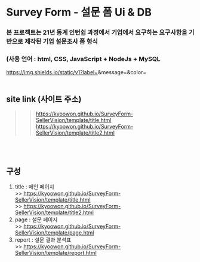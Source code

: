 # Survey Form - 설문 폼 Ui & DB
### 본 프로젝트는 21년 동계 인턴쉽 과정에서 기업에서 요구하는 요구사항을 기반으로 제작된 기업 설문조사 폼 형식
### (사용 언어 : html, CSS, JavaScript + NodeJs + MySQL
https://img.shields.io/static/v1?label=<LABEL>&message=<MESSAGE>&color=<COLOR>
<br>
<br>

## site link (사이트 주소)
>> https://kyoowon.github.io/SurveyForm-SellerVision/template/title.html <br>
>> https://kyoowon.github.io/SurveyForm-SellerVision/template/title2.html

<br>
<br>

## 구성
  1. title : 메인 페이지<br>
    >> https://kyoowon.github.io/SurveyForm-SellerVision/template/title.html <br>
    >> https://kyoowon.github.io/SurveyForm-SellerVision/template/title2.html
  2. page : 설문 페이지<br>
    >> https://kyoowon.github.io/SurveyForm-SellerVision/template/page.html
  3. report : 설문 결과 분석표<br>
    >> https://kyoowon.github.io/SurveyForm-SellerVision/template/report.html
